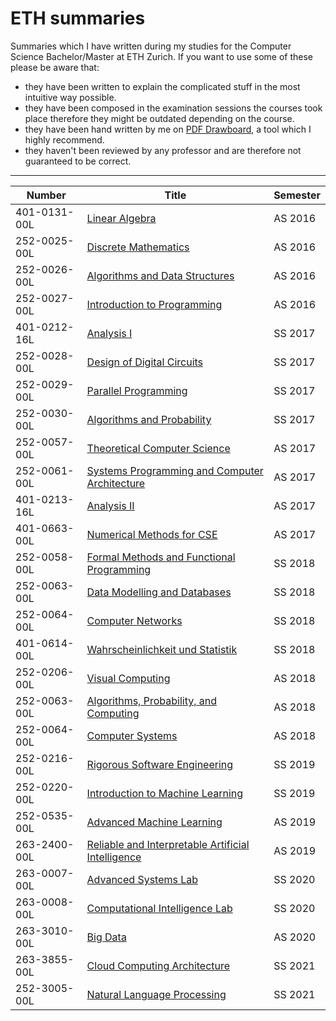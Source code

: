 # ETH summaries
Summaries which I have written during my studies for the Computer Science Bachelor/Master at ETH Zurich. If you want to use some of these please be aware that:

- they have been written to explain the complicated stuff in the most intuitive way possible.
- they have been composed in the examination sessions the courses took place therefore they might be outdated depending on the course.
- they have been hand written by me on [PDF Drawboard](https://www.drawboard.com/pdf/), a tool which I highly recommend.
- they haven't been reviewed by any professor and are therefore not guaranteed to be correct.

---

| Number        | Title           | Semester  |
| ------------- |-------------  | -----|
| 401-0131-00L  | 	[Linear Algebra](https://github.com/bojonas/eth-summaries/blob/master/Lineare%20Algebra%20Zusammenfassung.pdf)   | AS 2016 |
| 252-0025-00L  | [Discrete Mathematics](https://github.com/bojonas/eth-summaries/blob/master/Diskrete%20Mathematik%20Zusammenfassung.pdf)      |   AS 2016 |
| 252-0026-00L | 	[Algorithms and Data Structures](https://github.com/bojonas/eth-summaries/blob/master/Algorithmen%20und%20Datenstrukturen%20Zusammenfassungen.pdf)       |    AS 2016 |
| 252-0027-00L | 	[Introduction to Programming](https://github.com/bojonas/eth-summaries/blob/master/Einf%C3%BChrung%20in%20die%20Programmierung%20Zusammenfassung.pdf)        |    AS 2016 |
| 401-0212-16L  | 		[Analysis I](https://github.com/bojonas/eth-summaries/blob/master/Analysis%201%20Zusammenfassung.pdf)   | SS 2017 |
| 252-0028-00L | 	[Design of Digital Circuits](https://github.com/bojonas/eth-summaries/blob/master/Digitaltechnik%20Zusammenfassung.pdf)      |   SS 2017 |
| 252-0029-00L | 		[Parallel Programming](https://github.com/bojonas/eth-summaries/blob/master/Parallele%20Programmierung%20Zusammenfassung.pdf)       |    SS 2017 |
| 252-0030-00L | 		[Algorithms and Probability](https://github.com/bojonas/eth-summaries/blob/master/Algorithmen%20und%20Wahrscheinlichkeiten%20Zusammenfassung.pdf)        |    SS 2017 |
| 252-0057-00L  | 			[Theoretical Computer Science](https://github.com/bojonas/eth-summaries/blob/master/Theoretische%20Informatik.pdf)   | AS 2017 |
| 252-0061-00L | 		[Systems Programming and Computer Architecture](https://github.com/bojonas/eth-summaries/blob/master/Systems%20Programing%20and%20Computer%20Architecture.pdf)      |   AS 2017 |
| 401-0213-16L | 			[Analysis II](https://github.com/bojonas/eth-summaries/blob/master/Analysis%20II.pdf)       |    AS 2017 |
| 401-0663-00L | 			[Numerical Methods for CSE](https://github.com/bojonas/eth-summaries/tree/master/Numerical%20Methods%20for%20CSE)        |    AS 2017 |
| 252-0058-00L  | 				[Formal Methods and Functional Programming](https://github.com/bokstaller/eth-summaries/tree/master/Formal%20Methods%20and%20Functional%20Programming)   | SS 2018 |
| 252-0063-00L | 			[Data Modelling and Databases](https://github.com/bokstaller/eth-summaries/blob/master/Data%20Modelling%20and%20Databases%20Summary.pdf)      |   SS 2018 |
| 252-0064-00L | 				[Computer Networks](https://github.com/bokstaller/eth-summaries/blob/master/Computer%20Networks%20Summary.pdf)      |    SS 2018 |
| 401-0614-00L | 				[Wahrscheinlichkeit und Statistik](https://github.com/bokstaller/eth-summaries/blob/master/Wahrscheinlichkeit%20und%20Statistik%20Zusammenfassung.pdf)         |    SS 2018 |
 | 252-0206-00L  | 					[Visual Computing](https://github.com/bokstaller/eth-summaries/blob/master/Visual%20Computing%20Summary.pdf)   | AS 2018 |
| 252-0063-00L | 				[Algorithms, Probability, and Computing](https://github.com/bokstaller/eth-summaries/blob/master/Algorithms%2C%20Probability%20and%20Computing%20Summary.pdf)      |   AS 2018 |
| 252-0064-00L | 					[Computer Systems](https://github.com/bokstaller/eth-summaries/blob/master/Computer%20Systems%20Summary.pdf)      |    AS 2018 |
| 252-0216-00L | 						[Rigorous Software Engineering](https://github.com/bokstaller/eth-summaries/blob/master/Rigorous%20Software%20Engineering%20Summary.pdf)      |    SS 2019 |
| 252-0220-00L | 						[Introduction to Machine Learning](https://github.com/bokstaller/eth-summaries/tree/master/Introduction%20to%20Machine%20Learning)         |    SS 2019 |
| 252-0535-00L | 							[Advanced Machine Learning](https://github.com/bokstaller/eth-summaries/blob/master/Advanced%20Machine%20Learning%20Summary.pdf)      |    AS 2019 |
| 263-2400-00L | 							[Reliable and Interpretable Artificial Intelligence](https://github.com/bokstaller/eth-summaries/blob/master/Reliable%20and%20Interpretable%20Artificial%20Intelligence%20Summary.pdf)         |    AS 2019 |
| 263-0007-00L	 | 							[Advanced Systems Lab](https://github.com/bokstaller/eth-summaries/blob/master/Advanced%20Systems%20Lab%20Summary.pdf)         |    SS 2020 |
| 263-0008-00L	 | 							[Computational Intelligence Lab](https://github.com/bokstaller/eth-summaries/blob/master/Computational%20Intelligence%20Lab%20Summary.pdf)         |    SS 2020 |
| 263-3010-00L	 | 							[Big Data](https://github.com/bokstaller/eth-summaries/blob/master/Big%20Data%20Summary.pdf)         |    AS 2020 |
| 263-3855-00L	 | 							[Cloud Computing Architecture](https://github.com/bokstaller/eth-summaries/blob/master/Cloud%20Computing%20Architecture%20Summary.pdf)         |    SS 2021 |
| 252-3005-00L	 | 							[Natural Language Processing](https://github.com/bokstaller/eth-summaries/blob/master/Natural%20Language%20Processing%20Cheat%20Sheet.pdf)         |    SS 2021 |
